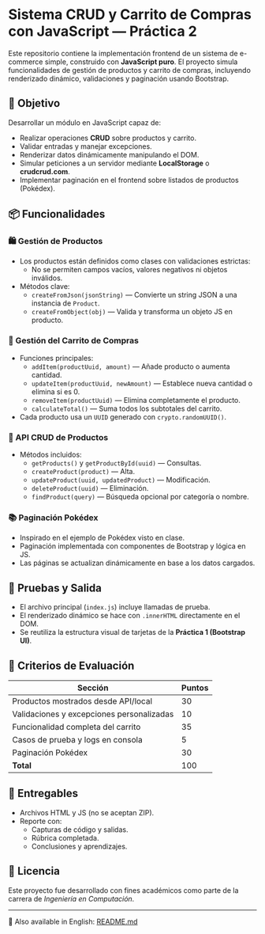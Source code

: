 # Sistema CRUD y Carrito de Compras con JavaScript — Práctica 2

Este repositorio contiene la implementación frontend de un sistema de e-commerce simple, construido con **JavaScript puro**. El proyecto simula funcionalidades de gestión de productos y carrito de compras, incluyendo renderizado dinámico, validaciones y paginación usando Bootstrap.

## 🎯 Objetivo

Desarrollar un módulo en JavaScript capaz de:
- Realizar operaciones **CRUD** sobre productos y carrito.
- Validar entradas y manejar excepciones.
- Renderizar datos dinámicamente manipulando el DOM.
- Simular peticiones a un servidor mediante **LocalStorage** o **crudcrud.com**.
- Implementar paginación en el frontend sobre listados de productos (Pokédex).

## 📦 Funcionalidades

### 🛍️ Gestión de Productos
- Los productos están definidos como clases con validaciones estrictas:
  - No se permiten campos vacíos, valores negativos ni objetos inválidos.
- Métodos clave:
  - `createFromJson(jsonString)` — Convierte un string JSON a una instancia de `Product`.
  - `createFromObject(obj)` — Valida y transforma un objeto JS en producto.

### 🛒 Gestión del Carrito de Compras
- Funciones principales:
  - `addItem(productUuid, amount)` — Añade producto o aumenta cantidad.
  - `updateItem(productUuid, newAmount)` — Establece nueva cantidad o elimina si es 0.
  - `removeItem(productUuid)` — Elimina completamente el producto.
  - `calculateTotal()` — Suma todos los subtotales del carrito.
- Cada producto usa un `UUID` generado con `crypto.randomUUID()`.

### 🔁 API CRUD de Productos
- Métodos incluidos:
  - `getProducts()` y `getProductById(uuid)` — Consultas.
  - `createProduct(product)` — Alta.
  - `updateProduct(uuid, updatedProduct)` — Modificación.
  - `deleteProduct(uuid)` — Eliminación.
  - `findProduct(query)` — Búsqueda opcional por categoría o nombre.

### 📚 Paginación Pokédex
- Inspirado en el ejemplo de Pokédex visto en clase.
- Paginación implementada con componentes de Bootstrap y lógica en JS.
- Las páginas se actualizan dinámicamente en base a los datos cargados.

## 🧪 Pruebas y Salida

- El archivo principal (`index.js`) incluye llamadas de prueba.
- El renderizado dinámico se hace con `.innerHTML` directamente en el DOM.
- Se reutiliza la estructura visual de tarjetas de la **Práctica 1 (Bootstrap UI)**.

## 📝 Criterios de Evaluación

| Sección                                  | Puntos |
|------------------------------------------|--------|
| Productos mostrados desde API/local      | 30     |
| Validaciones y excepciones personalizadas| 10     |
| Funcionalidad completa del carrito       | 35     |
| Casos de prueba y logs en consola        | 5      |
| Paginación Pokédex                       | 30     |
| **Total**                                | 100    |

## 📂 Entregables

- Archivos HTML y JS (no se aceptan ZIP).
- Reporte con:
  - Capturas de código y salidas.
  - Rúbrica completada.
  - Conclusiones y aprendizajes.

## 📝 Licencia

Este proyecto fue desarrollado con fines académicos como parte de la carrera de *Ingeniería en Computación*.

---

📘 Also available in English: [README.md](README.md)